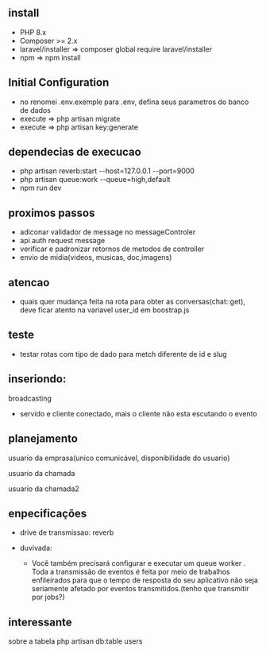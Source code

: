 ## install
 - PHP 8.x
 - Composer >= 2.x
 - laravel/installer => composer global require laravel/installer
 - npm => npm install

 ## Initial Configuration
 - no renomei .env.exemple para .env, defina seus parametros do banco de dados
 - execute => php artisan migrate
 - execute => php artisan key:generate

## dependecias de execucao
* php artisan reverb:start --host=127.0.0.1 --port=9000
* php artisan queue:work --queue=high,default
* npm run dev
<!-- * composer run dev -->

## proximos passos 
- adiconar validador de message no messageControler
- api auth request message
- verificar e padronizar retornos de metodos de controller
- envio de midia(videos, musicas, doc,imagens)

## atencao
- quais quer mudança feita na rota para obter as conversas(chat::get), deve ficar atento na variavel user_id em boostrap.js

## teste
- testar rotas com tipo de dado para metch diferente de id e slug

## inseriondo:
broadcasting
* servido  e cliente conectado, mais o cliente não esta escutando o evento

## planejamento
usuario da emprasa(unico comunicável, disponibilidade do usuario)

usuario da chamada

usuario da chamada2
  

## enpecificações
* drive de transmissao: reverb

* duvivada:
   - Você também precisará configurar e executar um queue worker . Toda a transmissão de eventos é feita por meio de trabalhos enfileirados para que o tempo de resposta do seu aplicativo não seja seriamente afetado por eventos transmitidos.(tenho que transmitir por jobs?)

## interessante
sobre a tabela
php artisan db:table users